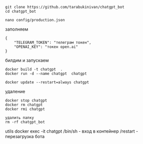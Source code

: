 ```
git clone https://github.com/tarabukinivan/chatgpt_bot
cd chatgpt_bot

nano config/production.json
```
заполняем
```
{
    "TELEGRAM_TOKEN": "телеграм токен",
    "OPENAI_KEY": "токен open.ai"    
}
```

билдим и запускаем
```
docker build -t chatgpt  .
docker run -d --name chatgpt  chatgpt

docker update --restart=always chatgpt
```
удаление

```
docker stop chatgpt
docker rm chatgpt
docker rmi chatgpt

удалить папку
rm -rf chatgpt_bot
```

utils
docker exec -it chatgpt /bin/sh - вход в контейнер
/restart - перезагрузка бота
